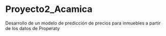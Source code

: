 # Proyecto2_Acamica
Desarrollo de un modelo de predicción de precios para inmuebles a partir de los datos de Properaty
